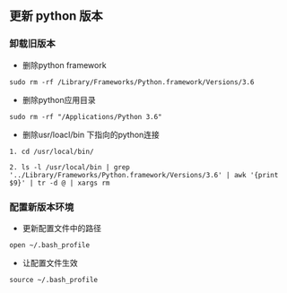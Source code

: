 ## 更新 python 版本
### 卸载旧版本
+ 删除python framework

` sudo rm -rf /Library/Frameworks/Python.framework/Versions/3.6 `

+ 删除python应用目录

` sudo rm -rf "/Applications/Python 3.6" `

+ 删除usr/loacl/bin 下指向的python连接

`1. cd /usr/local/bin/ `

`2. ls -l /usr/local/bin | grep '../Library/Frameworks/Python.framework/Versions/3.6' | awk '{print $9}' | tr -d @ | xargs rm`

### 配置新版本环境
+ 更新配置文件中的路径

`open ~/.bash_profile`

+ 让配置文件生效

`source ~/.bash_profile`
